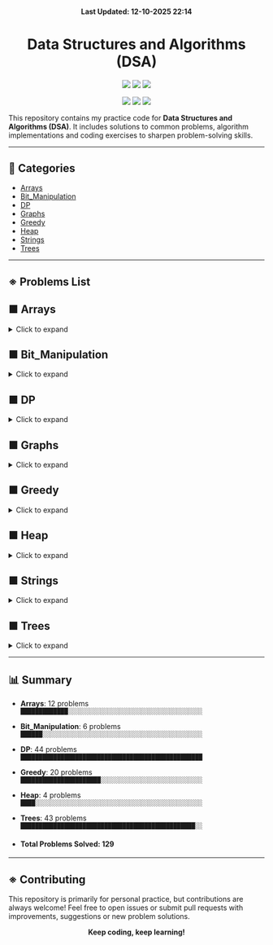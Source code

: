 <h4 align="center">Last Updated: 12-10-2025 22:14</h4>

<h1 align="center">Data Structures and Algorithms (DSA)</h1>


<p align="center"> 
  <!-- 🔹 Core repo info -->
  <img src="https://img.shields.io/github/repo-size/iamtgiri/DSA?style=for-the-badge&color=purple" />
  <img src="https://img.shields.io/github/languages/top/iamtgiri/DSA?style=for-the-badge&color=white" />
  <img src="https://img.shields.io/github/last-commit/iamtgiri/DSA?style=for-the-badge&color=success" />
</p>

<p align="center"> 
  <!-- 🔹 Social + Fun -->
  <img src="https://img.shields.io/badge/DSA-Practice-critical?style=for-the-badge" />
  <img src="https://img.shields.io/badge/Keep-Coding-black?style=for-the-badge" />
  <img src="https://img.shields.io/badge/Learning-In%20Progress-blueviolet?style=for-the-badge" />
</p>


This repository contains my practice code for **Data Structures and Algorithms (DSA)**. It includes solutions to common problems, algorithm implementations and coding exercises to sharpen problem-solving skills.

---
## 📂 Categories
- [Arrays](#-arrays)
- [Bit_Manipulation](#-bit_manipulation)
- [DP](#-dp)
- [Graphs](#-graphs)
- [Greedy](#-greedy)
- [Heap](#-heap)
- [Strings](#-strings)
- [Trees](#-trees)

---
## ※ Problems List

## ■ Arrays
<details>
  <summary>Click to expand</summary>


#### 📂 Binary Search

- [Allocate Books](Arrays/Binary_Search/allocate_books.cpp)
- [Binary Search](Arrays/Binary_Search/binary_search.cpp)
- [Chat Ban](Arrays/Binary_Search/chat_ban.cpp)
- [Median Of 2 Sorted Array](Arrays/Binary_Search/median_of_2_sorted_array.cpp)
- [Vote Counting](Arrays/Binary_Search/vote_counting.cpp)

#### 📂 Divide And Conquer

- [Stable Partition](Arrays/Divide_And_Conquer/stable_partition.cpp)

#### 📂 Sliding Window

- [Binary Subarray With Sum](Arrays/Sliding_Window/binary_subarray_with_sum.cpp)
- [Min Swap One](Arrays/Sliding_Window/min_swap_one.cpp)

#### 📂 Sorting

- [Radix Sort](Arrays/Sorting/radix_sort.cpp)

#### 📂 Two Pointers

- [Min Swap](Arrays/Two_Pointers/min_swap.cpp)
- [Minimum Window Substring](Arrays/Two_Pointers/minimum_window_substring.cpp)
- [Next Permutation](Arrays/Two_Pointers/next_permutation.cpp)

</details>

## ■ Bit_Manipulation
<details>
  <summary>Click to expand</summary>

- [Check If A Number Is Power Of 2](Bit_Manipulation/Check_if_a_number_is_power_of_2.cpp)
- [Divide Two Integers](Bit_Manipulation/Divide_Two_Integers.cpp)
- [Find Xor Of Numbers From L To R](Bit_Manipulation/Find_XOR_of_numbers_from_L_to_R.cpp)
- [Swap Two Numbers](Bit_Manipulation/Swap_two_numbers.cpp)
- [Max Product Pair](Bit_Manipulation/max_product_pair.cpp)
- [Number That Appears Odd Number Of Times](Bit_Manipulation/number_that_appears_odd_number_of_times.cpp)

</details>

## ■ DP
<details>
  <summary>Click to expand</summary>


#### 📂 0-1 Knapsack

- [0-1 Knapsack](DP/0-1_Knapsack/0-1_knapsack.cpp)
- [Count Subset For Given Diff](DP/0-1_Knapsack/count_subset_for_given_diff.cpp)
- [Count Subset Sum](DP/0-1_Knapsack/count_subset_sum.cpp)
- [Equal Sum Subset](DP/0-1_Knapsack/equal_sum_subset.cpp)
- [Min Subset Sum Diff](DP/0-1_Knapsack/min_subset_sum_diff.cpp)
- [Subset Sum](DP/0-1_Knapsack/subset_sum.cpp)
- [Target Sum](DP/0-1_Knapsack/target_sum.cpp)

#### 📂 2D-3D Grids

- [Grid Unique Paths](DP/2D-3D_Grids/Grid_Unique_Paths.cpp)
- [Grid Unique Paths 2](DP/2D-3D_Grids/Grid_Unique_Paths_2.cpp)
- [Minimum Falling Path Sum](DP/2D-3D_Grids/Minimum_Falling_Path_Sum.cpp)
- [Minimum Path Sum](DP/2D-3D_Grids/Minimum_Path_Sum.cpp)
- [Minimum Path Sum In Triangular Grid](DP/2D-3D_Grids/Minimum_path_sum_in_Triangular_Grid.cpp)
- [Ninja Training](DP/2D-3D_Grids/Ninja_Training.cpp)

#### 📂 Matrix Chain Multiplication

- [Maxtrix Chain Multiplication](DP/Matrix_Chain_Multiplication/Maxtrix_Chain_Multiplication.cpp)
- [Evaluate Expression To True](DP/Matrix_Chain_Multiplication/evaluate_expression_to_true.cpp)
- [Palindrome Partitioning](DP/Matrix_Chain_Multiplication/palindrome_partitioning.cpp)

#### 📂 Sequence Alignment

- [Assign Cookies](DP/Sequence_Alignment/Assign_Cookies.cpp)
- [Count Distinct Subsequences](DP/Sequence_Alignment/Count_Distinct_Subsequences.cpp)
- [Edit Distance](DP/Sequence_Alignment/Edit_Distance.cpp)
- [Wildcard Matching](DP/Sequence_Alignment/Wildcard_Matching.cpp)
- [Check If X Subsequence Of Y](DP/Sequence_Alignment/check_if_X_subsequence_of_Y.cpp)
- [Length Of Longest Common Subsequence](DP/Sequence_Alignment/length_of_longest_common_subsequence.cpp)
- [Length Of Longest Common Substring](DP/Sequence_Alignment/length_of_longest_common_substring.cpp)
- [Length Of Longest Palindromic Subsequence](DP/Sequence_Alignment/length_of_longest_palindromic_subsequence.cpp)
- [Length Of Longest Palindromic Substring](DP/Sequence_Alignment/length_of_longest_palindromic_substring.cpp)
- [Length Of Longest Repeating Subsequence](DP/Sequence_Alignment/length_of_longest_repeating_subsequence.cpp)
- [Length Of Shortest Common Supersequence](DP/Sequence_Alignment/length_of_shortest_common_supersequence.cpp)
- [Min Deletion To Make Palindrome](DP/Sequence_Alignment/min_deletion_to_make_palindrome.cpp)
- [Min Insertion To Make Palindrome](DP/Sequence_Alignment/min_insertion_to_make_palindrome.cpp)
- [Min Number Insertions Deletions To Convert X To Y](DP/Sequence_Alignment/min_number_insertions_deletions_to_convert_X_to_Y.cpp)
- [Print Longest Common Subsequence](DP/Sequence_Alignment/print_longest_common_subsequence.cpp)
- [Print Longest Common Substring](DP/Sequence_Alignment/print_longest_common_substring.cpp)
- [Print Shortest Common Supersequence](DP/Sequence_Alignment/print_shortest_common_supersequence.cpp)

#### 📂 Stocks

- [Best Time To Buy And Sell Stock 1](DP/Stocks/Best_Time_to_Buy_and_Sell_Stock_1.cpp)
- [Best Time To Buy And Sell Stock 2](DP/Stocks/Best_Time_to_Buy_and_Sell_Stock_2.cpp)
- [Best Time To Buy And Sell Stock 3](DP/Stocks/Best_Time_to_Buy_and_Sell_Stock_3.cpp)
- [Best Time To Buy And Sell Stock 4](DP/Stocks/Best_Time_to_Buy_and_Sell_Stock_4.cpp)
- [Best Time To Buy And Sell Stock 5](DP/Stocks/Best_Time_to_Buy_and_Sell_Stock_5.cpp)
- [Best Time To Buy And Sell Stock 6](DP/Stocks/Best_Time_to_Buy_and_Sell_Stock_6.cpp)

#### 📂 Unbounded Knapsack

- [Coin Change 1](DP/Unbounded_Knapsack/coin_change_1.cpp)
- [Coin Change 2](DP/Unbounded_Knapsack/coin_change_2.cpp)
- [Maximum Ribbon Cut](DP/Unbounded_Knapsack/maximum_ribbon_cut.cpp)
- [Rod Cutting](DP/Unbounded_Knapsack/rod_cutting.cpp)
- [Unbounded Knapsack](DP/Unbounded_Knapsack/unbounded_knapsack.cpp)

</details>

## ■ Graphs
<details>
  <summary>Click to expand</summary>


</details>

## ■ Greedy
<details>
  <summary>Click to expand</summary>

- [Assign Cookies](Greedy/Assign_Cookies.cpp)
- [Assign Mice Holes](Greedy/Assign_Mice_Holes.cpp)
- [Candy](Greedy/Candy.cpp)
- [Insert Interval](Greedy/Insert_Interval.cpp)
- [Job Sequencing Problem](Greedy/Job_Sequencing_Problem.cpp)
- [Jump Game](Greedy/Jump_Game.cpp)
- [Jump Game 2](Greedy/Jump_Game_2.cpp)
- [Lemonade Change](Greedy/Lemonade_Change.cpp)
- [Merge Intervals](Greedy/Merge_Intervals.cpp)
- [Minimum Number Of Coins](Greedy/Minimum_number_of_Coins.cpp)
- [Minimum Platforms Required](Greedy/Minimum_platforms_required.cpp)
- [Minimum Rotations To Unlock Circular Lock](Greedy/Minimum_rotations_to_unlock_circular_lock.cpp)
- [N Meetings In One Room](Greedy/N_meetings_in_one_room.cpp)
- [Non-Overlapping Intervals](Greedy/Non-overlapping_Intervals.cpp)
- [Page Faults In Lru](Greedy/Page_Faults_in_LRU.cpp)
- [Shop In Candy Store](Greedy/Shop_in_Candy_Store.cpp)
- [Shortest Job First](Greedy/Shortest_Job_first.cpp)
- [Single-Threaded Cpu](Greedy/Single-Threaded_CPU.cpp)
- [Valid Parenthesis String](Greedy/Valid_Parenthesis_String.cpp)
- [Fractional Knapsack](Greedy/fractional_knapsack.cpp)

</details>

## ■ Heap
<details>
  <summary>Click to expand</summary>

- [K Max Sum Combinations](Heap/k_max_sum_combinations.cpp)
- [Max Heap](Heap/max_heap.cpp)
- [Max Sum With K Swaps](Heap/max_sum_with_k_swaps.cpp)
- [Median Stream](Heap/median_stream.cpp)

</details>

## ■ Strings
<details>
  <summary>Click to expand</summary>


</details>

## ■ Trees
<details>
  <summary>Click to expand</summary>


#### 📂 Binary Search Tree

- [Construct A Bst From A Preorder Traversal](Trees/Binary_Search_Tree/Construct_a_BST_from_a_preorder_traversal.cpp)
- [Inorder Successor-Predecessor In Bst](Trees/Binary_Search_Tree/Inorder_Successor-Predecessor_in_BST.cpp)
- [Kth Smallest Element In A Bst](Trees/Binary_Search_Tree/Kth_Smallest_Element_in_a_BST.cpp)
- [Lca In Binary Search Tree](Trees/Binary_Search_Tree/LCA_in_Binary_Search_Tree.cpp)
- [Largest Bst In Binary Tree](Trees/Binary_Search_Tree/Largest_BST_in_Binary_Tree.cpp)
- [Maximum Sum Bst In Binary Tree](Trees/Binary_Search_Tree/Maximum_Sum_BST_in_Binary_Tree.cpp)
- [Recover Binary Search Tree](Trees/Binary_Search_Tree/Recover_Binary_Search_Tree.cpp)
- [Two Sum In Bst](Trees/Binary_Search_Tree/Two_Sum_In_BST.cpp)

#### 📂 Binary Tree

- [Balanced Binary Tree](Trees/Binary_Tree/Balanced_Binary_Tree.cpp)
- [Binary Tree Inorder Traversal](Trees/Binary_Tree/Binary_Tree_Inorder_Traversal.cpp)
- [Binary Tree Left Side View](Trees/Binary_Tree/Binary_Tree_Left_Side_View.cpp)
- [Binary Tree Level Order Traversal](Trees/Binary_Tree/Binary_Tree_Level_Order_Traversal.cpp)
- [Binary Tree Paths](Trees/Binary_Tree/Binary_Tree_Paths.cpp)
- [Binary Tree Postorder Traversal](Trees/Binary_Tree/Binary_Tree_Postorder_Traversal.cpp)
- [Binary Tree Preorder Traversal](Trees/Binary_Tree/Binary_Tree_Preorder_Traversal.cpp)
- [Binary Tree Right Side View](Trees/Binary_Tree/Binary_Tree_Right_Side_View.cpp)
- [Binary Tree Zigzag Level Order Traversal](Trees/Binary_Tree/Binary_Tree_zigzag_Level_Order_Traversal.cpp)
- [Bottom View Of Binary Tree](Trees/Binary_Tree/Bottom_View_of_Binary_Tree.cpp)
- [Count Leaves In Binary Tree](Trees/Binary_Tree/Count_Leaves_in_Binary_Tree.cpp)
- [Count Non-Leaf Nodes In Tree](Trees/Binary_Tree/Count_Non-Leaf_Nodes_in_Tree.cpp)
- [Diameter Of Binary Tree](Trees/Binary_Tree/Diameter_of_Binary_Tree.cpp)
- [Flatten Binary Tree To Linked List](Trees/Binary_Tree/Flatten_Binary_Tree_to_Linked_List.cpp)
- [Height Of Binary Tree](Trees/Binary_Tree/Height_of_Binary_Tree.cpp)
- [Identical Trees](Trees/Binary_Tree/Identical_Trees.cpp)
- [Invert Binary Tree](Trees/Binary_Tree/Invert_Binary_Tree.cpp)
- [Iterative Inorder Traversal Of Binary Tree](Trees/Binary_Tree/Iterative_Inorder_Traversal_of_Binary_Tree.cpp)
- [Iterative Preorder Traversal Of Binary Tree](Trees/Binary_Tree/Iterative_Preorder_Traversal_of_Binary_Tree.cpp)
- [Lca In Binary Tree](Trees/Binary_Tree/LCA_in_Binary_Tree.cpp)
- [Largest Value In Each Level](Trees/Binary_Tree/Largest_Value_in_Each_Level.cpp)
- [Maximum Path Sum](Trees/Binary_Tree/Maximum_path_sum.cpp)
- [Maximum Width Of A Binary Tree](Trees/Binary_Tree/Maximum_width_of_a_Binary_Tree.cpp)
- [Post-Order Traversal Of Binary Tree Using 1 Stack](Trees/Binary_Tree/Post-order_Traversal_of_Binary_Tree_using_1_stack.cpp)
- [Post-Order Traversal Of Binary Tree Using 2 Stack](Trees/Binary_Tree/Post-order_Traversal_of_Binary_Tree_using_2_stack.cpp)
- [Preorder Inorder And Postorder Traversal In One Traversal](Trees/Binary_Tree/Preorder_Inorder_and_Postorder_Traversal_in_one_Traversal.cpp)
- [Print Root To A Node Path In Binary Tree](Trees/Binary_Tree/Print_Root_to_a_Node_Path_in_Binary_Tree.cpp)
- [Size Of Binary Tree](Trees/Binary_Tree/Size_of_Binary_Tree.cpp)
- [Sum Of Binary Tree](Trees/Binary_Tree/Sum_of_Binary_Tree.cpp)
- [Symmetric Tree](Trees/Binary_Tree/Symmetric_Tree.cpp)
- [Top View Of Binary Tree](Trees/Binary_Tree/Top_View_of_Binary_Tree.cpp)
- [Tree Boundary Traversal](Trees/Binary_Tree/Tree_Boundary_Traversal.cpp)
- [Vertical Order Traversal](Trees/Binary_Tree/Vertical_Order_Traversal.cpp)
- [Introduction 1](Trees/Binary_Tree/introduction_1.cpp)
- [Introduction 2-Create Tree](Trees/Binary_Tree/introduction_2-Create_Tree.cpp)

</details>

---

## 📊 Summary
- **Arrays**: 12 problems  
  `█████████████░░░░░░░░░░░░░░░░░░░░░░░░░░░░░░░░░░░░░`
- **Bit_Manipulation**: 6 problems  
  `██████░░░░░░░░░░░░░░░░░░░░░░░░░░░░░░░░░░░░░░░░░░░░`
- **DP**: 44 problems  
  `██████████████████████████████████████████████████`
- **Greedy**: 20 problems  
  `██████████████████████░░░░░░░░░░░░░░░░░░░░░░░░░░░░`
- **Heap**: 4 problems  
  `████░░░░░░░░░░░░░░░░░░░░░░░░░░░░░░░░░░░░░░░░░░░░░░`
- **Trees**: 43 problems  
  `████████████████████████████████████████████████░░`

- <h4>Total Problems Solved: 129</h4>

---

## ※ Contributing

This repository is primarily for personal practice, but contributions are always welcome! Feel free to open issues or submit pull requests with improvements, suggestions or new problem solutions.

<p align="center">
  <b>Keep coding, keep learning!</b>
</p>

